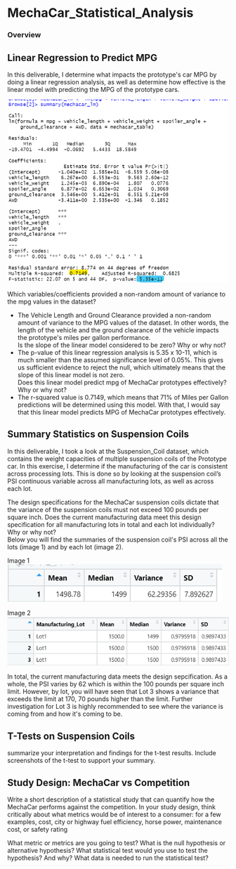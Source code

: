 # MechaCar_Statistical_Analysis



### Overview


## Linear Regression to Predict MPG
In this deliverable, I determine what impacts the prototype's car MPG by doing a linear regression analysis, as well as determine how effective is the linear model with predicting the MPG of the prototype cars.

![MechaCar Linear Regression](https://github.com/jinnabelle/MechaCar_Statistical_Analysis/blob/main/summar(mechacar_lm).png)


Which variables/coefficients provided a non-random amount of variance to the mpg values in the dataset? <br>
* The Vehicle Length and Ground Clearance provided a non-random amount of variance to the MPG values of the dataset. In other words, the length of the vehicle and the ground clearance of the vehicle impacts the prototype's miles per gallon performance. <br>
Is the slope of the linear model considered to be zero? Why or why not? <br>
* The p-value of this linear regression analysis is 5.35 x 10-11, which is much smaller than the assumed significance level of 0.05%. This gives us sufficient evidence to reject the null, which ultimately means that the slope of this linear model is not zero. <br>
Does this linear model predict mpg of MechaCar prototypes effectively? Why or why not? <br>
* The r-squared value is 0.7149, which means that 71% of Miles per Gallon predictions will be determined using this model. With that, I would say that this linear model predicts MPG of MechaCar prototypes effectively. <br>


## Summary Statistics on Suspension Coils

In this deliverable, I took a look at the Suspension_Coil dataset, which contains the weight capacities of multiple suspension coils of the Prototype car. In this exercise, I determine if the manufacturing of the car is consistent across processing lots. This is done so by looking at the suspension coil’s PSI continuous variable across all manufacturing lots, as well as across each lot. <br>

The design specifications for the MechaCar suspension coils dictate that the variance of the suspension coils must not exceed 100 pounds per square inch. Does the current manufacturing data meet this design specification for all manufacturing lots in total and each lot individually? Why or why not?<br>
Below you will find the summaries of the suspension coil's PSI across all the lots (image 1) and by each lot (image 2). 

Image 1
![Total Summary](https://github.com/jinnabelle/MechaCar_Statistical_Analysis/blob/main/total_summary.png)

Image 2
![Summary by Lot](https://github.com/jinnabelle/MechaCar_Statistical_Analysis/blob/main/lot_summary.png)

In total, the current manufacturing data meets the design sepcification. As a whole, the PSI varies by 62 which is within the 100 pounds per square inch limit. However, by lot, you will have seen that Lot 3 shows a variance that exceeds the limit at 170, 70 pounds higher than the limit. Further investigation for Lot 3 is highly recommended to see where the variance is coming from and how it's coming to be. 


## T-Tests on Suspension Coils

summarize your interpretation and findings for the t-test results. Include screenshots of the t-test to support your summary.



## Study Design: MechaCar vs Competition

Write a short description of a statistical study that can quantify how the MechaCar performs against the competition. In your study design, think critically about what metrics would be of interest to a consumer: for a few examples, cost, city or highway fuel efficiency, horse power, maintenance cost, or safety rating

What metric or metrics are you going to test?
What is the null hypothesis or alternative hypothesis?
What statistical test would you use to test the hypothesis? And why?
What data is needed to run the statistical test?
